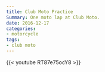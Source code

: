 ```yaml
---
title: Club Moto Practice
Summary: One moto lap at Club Moto.
date: 2016-12-17
categories:
- motorcycle
tags:
- club moto
---
```


{{< youtube RT87e75ocY8 >}}
